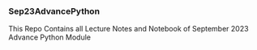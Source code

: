 ### Sep23AdvancePython
This Repo Contains all Lecture Notes and Notebook of September 2023 Advance Python Module
